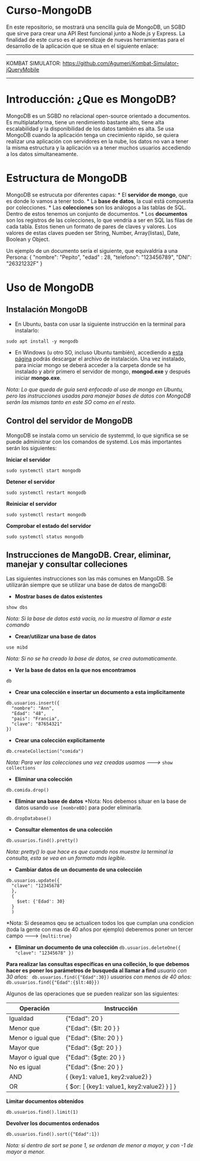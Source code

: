 # Curso-MongoDB

En este repositorio, se mostrará una sencilla guía de MongoDB, un SGBD que sirve para crear una API Rest funcional junto a Node.js y Express. La finalidad de este curso es el aprendizaje de nuevas herramientas para el desarrollo de la aplicación que se situa en el siguiente enlace:

-----------------------------

KOMBAT SIMULATOR: https://github.com/Agumeri/Kombat-Simulator-jQueryMobile

-----------------------------

# Introducción: ¿Que es MongoDB?

  MongoDB es un SGBD no relacional open-source orientado a documentos. Es multiplataforma, tiene un rendimiento bastante alto, tiene alta escalabilidad y la disponibilidad de los datos también es alta. Se usa MongoDB cuando la aplicación tenga un crecimiento rápido, se quiera realizar una aplicación con servidores en la nube, los datos no van a tener la misma estructura y la aplicación va a tener muchos usuarios accediendo a los datos simultaneamente.
  
# Estructura de MongoDB

  MongoDB se estrucuta por diferentes capas:
    * El **servidor de mongo**, que es donde lo vamos a tener todo.
    * La **base de datos**, la cual está compuesta por colecciones.
      * Las **colecciones** son los análogos a las tablas de SQL. Dentro de estos tenemos un conjunto de documentos.
        * Los **documentos** son los registros de las colecciones, lo que vendría a ser en SQL las filas de cada tabla. Estos tienen un formato de pares de claves y valores. Los valores de estas claves pueden ser String, Number, Array(listas), Date, Boolean y Object.
  
  Un ejemplo de un documento sería el siguiente, que equivaldría a una Persona: 
  {
    "nombre": "Pepito",
    "edad" : 28,
    "telefono": "123456789",
    "DNI": "26321232F"
  }

# Uso de MongoDB
## Instalación MongoDB
  * En Ubuntu, basta con usar la siguiente instrucción en la terminal para instalarlo: 
  ```terminal
  sudo apt install -y mongodb
  ```
  * En Windows (u otro SO, incluso Ubuntu también), accediendo a [esta página](https://www.mongodb.com/download-center/community) podrás descargar el archivo de instalación. Una vez instalado, para iniciar mongo se deberá acceder a la carpeta donde se ha instalado y abrir primero el servidor de mongo, **mongod.exe** y después iniciar **mongo.exe**.
  
*Nota: Lo que queda de guía será enfocado al uso de mongo en Ubuntu, pero las instrucciones usadas para manejar bases de datos con MongoDB serán las mismas tanto en este SO como en el resto.*
  
## Control del servidor de MongoDB

  MongoDB se instala como un servicio de systemmd, lo que significa se se puede administrar con los comandos de systemd. Los más importantes serán los siguientes: 
  
  **Iniciar el servidor**
  ```
  sudo systemctl start mongodb
  ```
  
  **Detener el servidor**
  ```
  sudo systemctl restart mongodb
  ```
  
  **Reiniciar el servidor**
  ```
  sudo systemctl restart mongodb
  ```
  
  **Comprobar el estado del servidor**
  ```
  sudo systemctl status mongodb
  ```

## Instrucciones de MangoDB. Crear, eliminar, manejar y consultar colleciones
  Las siguientes instrucciones son las más comunes en MangoDB. Se utilizarán siempre que se utilizar una base de datos de mangoDB:
  
  * **Mostrar bases de datos existentes**
  ```
  show dbs
  ```
  *Nota: Si la base de datos está vacía, no la muestra al llamar a este comando*
  * **Crear/utilizar una base de datos** 
  ```
  use mibd
  ```
  *Nota: Si no se ha creado la base de datos, se crea automaticamente.*
  * **Ver la base de datos en la que nos encontramos** 
  ```
  db
  ```
  * **Crear una colección e insertar un documento a esta implicitamente**
  ```
  db.usuarios.insert({
    "nombre": "Ann",
    "Edad": "48",
    "pais": "Francia",
    "clave": "87654321"
  })
  ```
  * **Crear una colección explicitamente**
  ```
  db.createCollection("comida")
  ```
  *Nota: Para ver las colecciones una vez creadas usamos --->* ``` show collections ``` 
  
  * **Eliminar una colección**
  ```
  db.comida.drop()
  ```
  * **Eliminar una base de datos**
  *Nota: Nos debemos situar en la base de datos usando ```use [nombreBD]``` para poder eliminarla.
  ```
  db.dropDatabase()
  ```
  * **Consultar elementos de una colección**
  ```
  db.usuarios.find().pretty()
  ```
  *Nota: pretty() lo que hace es que cuando nos muestre la terminal la consulta, esta se vea en un formato más legible.*
  * **Cambiar datos de un documento de una colección**
  ```
  db.usuarios.update({
    "clave": "12345678"
    },
    {
      $set: {'Edad': 30}
    }
    )
  ```
  *Nota: Si deseamos qeu se actualicen todos los que cumplan una condicion (toda la gente con mas de 40 años por ejemplo) deberemos poner un tercer campo ---> ```{multi:true}```
  * **Eliminar un documento de una colección**
  ```db.usuarios.deleteOne({ "clave": "12345678" })```
  
  **Para realizar las consultas específicas en una colleción, lo que debemos hacer es poner los parámetros de busqueda al llamar a find**
  *usuario con 30 años:* ``` db.usuarios.find({"Edad":30})```
  *usuarios con menos de 40 años:* ```db.usuarios.find({"Edad":{$lt:40}})```
  
  Algunos de las operaciones que se pueden realizar son las siguientes: 
  
| Operación | Instrucción |
| ------------- | ------------- |
| Igualdad  | {"Edad": 20 }  |
| Menor que  | {"Edad": {$lt: 20 } }  |
| Menor o igual que  | {"Edad": {$lte: 20 } }  |
| Mayor que  | {"Edad": {$gt: 20 } }  |
| Mayor o igual que  | {"Edad": {$gte: 20 } }  |
| No es igual  | {"Edad": {$ne: 20 } }  |
| AND  | { {key1: value1, key2:value2} }  |
| OR  | { $or: [ {key1: value1, key2:value2} } ] }|

  **Limitar documentos obtenidos** 
  ``` 
  db.usuarios.find().limit(1) 
  ```
  **Devolver los documentos ordenados**
  ```
  db.usuarios.find().sort({"Edad":1})
  ```
  *Nota: si dentro de sort se pone 1, se ordenan de menor a mayor, y con -1 de mayor a menor.*
  

